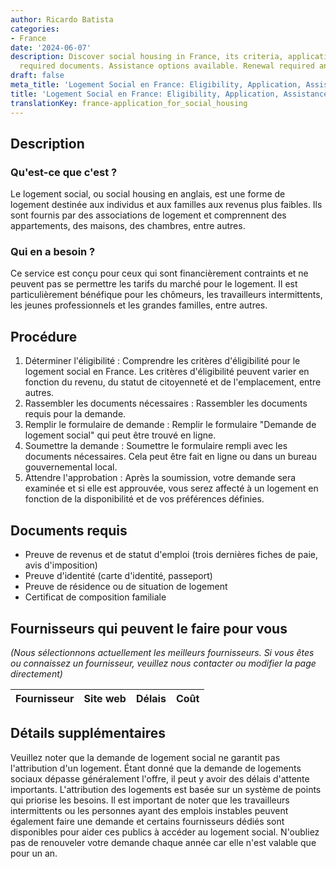 ```yaml
---
author: Ricardo Batista
categories:
- France
date: '2024-06-07'
description: Discover social housing in France, its criteria, application process,
  required documents. Assistance options available. Renewal required annually.
draft: false
meta_title: 'Logement Social en France: Eligibility, Application, Assistance'
title: 'Logement Social en France: Eligibility, Application, Assistance'
translationKey: france-application_for_social_housing
---
```



## Description

### Qu'est-ce que c'est ?

Le logement social, ou social housing en anglais, est une forme de logement destinée aux individus et aux familles aux revenus plus faibles. Ils sont fournis par des associations de logement et comprennent des appartements, des maisons, des chambres, entre autres.

### Qui en a besoin ?

Ce service est conçu pour ceux qui sont financièrement contraints et ne peuvent pas se permettre les tarifs du marché pour le logement. Il est particulièrement bénéfique pour les chômeurs, les travailleurs intermittents, les jeunes professionnels et les grandes familles, entre autres.

## Procédure

1. Déterminer l'éligibilité : Comprendre les critères d'éligibilité pour le logement social en France. Les critères d'éligibilité peuvent varier en fonction du revenu, du statut de citoyenneté et de l'emplacement, entre autres.
2. Rassembler les documents nécessaires : Rassembler les documents requis pour la demande.
3. Remplir le formulaire de demande : Remplir le formulaire "Demande de logement social" qui peut être trouvé en ligne.
4. Soumettre la demande : Soumettre le formulaire rempli avec les documents nécessaires. Cela peut être fait en ligne ou dans un bureau gouvernemental local.
5. Attendre l'approbation : Après la soumission, votre demande sera examinée et si elle est approuvée, vous serez affecté à un logement en fonction de la disponibilité et de vos préférences définies.

## Documents requis

- Preuve de revenus et de statut d'emploi (trois dernières fiches de paie, avis d'imposition)
- Preuve d'identité (carte d'identité, passeport)
- Preuve de résidence ou de situation de logement
- Certificat de composition familiale

## Fournisseurs qui peuvent le faire pour vous

_(Nous sélectionnons actuellement les meilleurs fournisseurs. Si vous êtes ou connaissez un fournisseur, veuillez nous contacter ou modifier la page directement)_

| Fournisseur     |     Site web    |     Délais       |       Coût       |
| --------------- | --------------- |  :-------------: | :-------------: |

## Détails supplémentaires

Veuillez noter que la demande de logement social ne garantit pas l'attribution d'un logement. Étant donné que la demande de logements sociaux dépasse généralement l'offre, il peut y avoir des délais d'attente importants. L'attribution des logements est basée sur un système de points qui priorise les besoins. Il est important de noter que les travailleurs intermittents ou les personnes ayant des emplois instables peuvent également faire une demande et certains fournisseurs dédiés sont disponibles pour aider ces publics à accéder au logement social. N'oubliez pas de renouveler votre demande chaque année car elle n'est valable que pour un an.